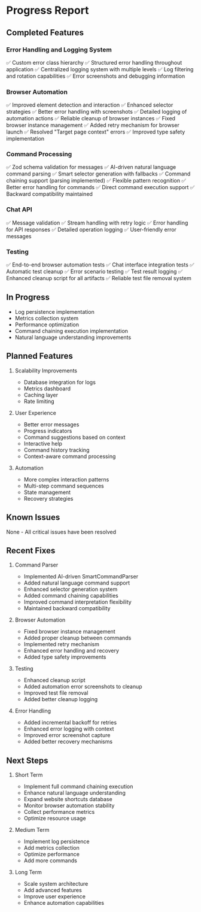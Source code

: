 # Progress Report

## Completed Features

### Error Handling and Logging System
✅ Custom error class hierarchy
✅ Structured error handling throughout application
✅ Centralized logging system with multiple levels
✅ Log filtering and rotation capabilities
✅ Error screenshots and debugging information

### Browser Automation
✅ Improved element detection and interaction
✅ Enhanced selector strategies
✅ Better error handling with screenshots
✅ Detailed logging of automation actions
✅ Reliable cleanup of browser instances
✅ Fixed browser instance management
✅ Added retry mechanism for browser launch
✅ Resolved "Target page context" errors
✅ Improved type safety implementation

### Command Processing
✅ Zod schema validation for messages
✅ AI-driven natural language command parsing
✅ Smart selector generation with fallbacks
✅ Command chaining support (parsing implemented)
✅ Flexible pattern recognition
✅ Better error handling for commands
✅ Direct command execution support
✅ Backward compatibility maintained

### Chat API
✅ Message validation
✅ Stream handling with retry logic
✅ Error handling for API responses
✅ Detailed operation logging
✅ User-friendly error messages

### Testing
✅ End-to-end browser automation tests
✅ Chat interface integration tests
✅ Automatic test cleanup
✅ Error scenario testing
✅ Test result logging
✅ Enhanced cleanup script for all artifacts
✅ Reliable test file removal system

## In Progress
- Log persistence implementation
- Metrics collection system
- Performance optimization
- Command chaining execution implementation
- Natural language understanding improvements

## Planned Features
1. Scalability Improvements
   - Database integration for logs
   - Metrics dashboard
   - Caching layer
   - Rate limiting

2. User Experience
   - Better error messages
   - Progress indicators
   - Command suggestions based on context
   - Interactive help
   - Command history tracking
   - Context-aware command processing

3. Automation
   - More complex interaction patterns
   - Multi-step command sequences
   - State management
   - Recovery strategies

## Known Issues
None - All critical issues have been resolved

## Recent Fixes
1. Command Parser
   - Implemented AI-driven SmartCommandParser
   - Added natural language command support
   - Enhanced selector generation system
   - Added command chaining capabilities
   - Improved command interpretation flexibility
   - Maintained backward compatibility

2. Browser Automation
   - Fixed browser instance management
   - Added proper cleanup between commands
   - Implemented retry mechanism
   - Enhanced error handling and recovery
   - Added type safety improvements

2. Testing
   - Enhanced cleanup script
   - Added automation error screenshots to cleanup
   - Improved test file removal
   - Added better cleanup logging

3. Error Handling
   - Added incremental backoff for retries
   - Enhanced error logging with context
   - Improved error screenshot capture
   - Added better recovery mechanisms

## Next Steps
1. Short Term
   - Implement full command chaining execution
   - Enhance natural language understanding
   - Expand website shortcuts database
   - Monitor browser automation stability
   - Collect performance metrics
   - Optimize resource usage

2. Medium Term
   - Implement log persistence
   - Add metrics collection
   - Optimize performance
   - Add more commands

3. Long Term
   - Scale system architecture
   - Add advanced features
   - Improve user experience
   - Enhance automation capabilities
